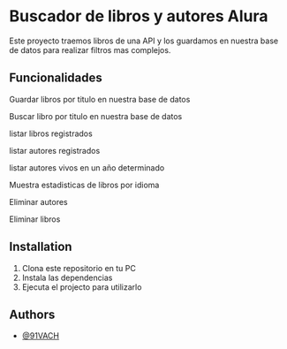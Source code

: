 
# Buscador de libros y autores Alura 

Este proyecto traemos libros de una API y los guardamos en nuestra base de datos para realizar filtros mas complejos.


##  Funcionalidades

 Guardar libros por titulo en nuestra base de datos 

 Buscar libro por titulo en nuestra base de datos

 listar libros registrados

 listar autores registrados

 listar autores vivos en un año determinado

 Muestra estadisticas de libros por idioma

 Eliminar autores

 Eliminar libros
## Installation


1. Clona este repositorio en tu PC
2. Instala las dependencias
3. Ejecuta el projecto para utilizarlo
## Authors

- [@91VACH](https://www.github.com/91VACH)

